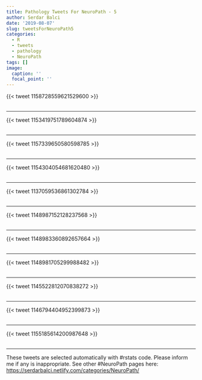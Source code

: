 ```yaml
---
title: Pathology Tweets For NeuroPath - 5
author: Serdar Balci
date: '2019-08-07'
slug: tweetsForNeuroPath5
categories:
  - R
  - tweets
  - pathology
  - NeuroPath
tags: []
image:
  caption: ''
  focal_point: ''
---
```



{{< tweet 1158728559621529600 >}}
<br>
<br>
<hr>
{{< tweet 1153419751789604874 >}}
<br>
<br>
<hr>
{{< tweet 1157339650580598785 >}}
<br>
<br>
<hr>
{{< tweet 1154304054681620480 >}}
<br>
<br>
<hr>
{{< tweet 1137059536861302784 >}}
<br>
<br>
<hr>
{{< tweet 1148987152128237568 >}}
<br>
<br>
<hr>
{{< tweet 1148983360892657664 >}}
<br>
<br>
<hr>
{{< tweet 1148981705299988482 >}}
<br>
<br>
<hr>
{{< tweet 1145522812070838272 >}}
<br>
<br>
<hr>
{{< tweet 1146794404952399873 >}}
<br>
<br>
<hr>
{{< tweet 1155185614200987648 >}}
<br>
<br>
<hr>


These tweets are selected automatically with #rstats code. Please inform me if any is inappropriate.
See other #NeuroPath pages here: https://serdarbalci.netlify.com/categories/NeuroPath/

